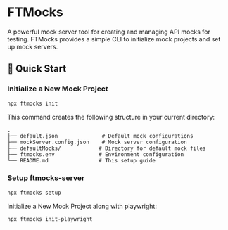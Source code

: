 # FTMocks

A powerful mock server tool for creating and managing API mocks for testing. FTMocks provides a simple CLI to initialize mock projects and set up mock servers.

## 🚀 Quick Start

### Initialize a New Mock Project

```bash
npx ftmocks init
```

This command creates the following structure in your current directory:

```
.
├── default.json              # Default mock configurations
├── mockServer.config.json    # Mock server configuration
├── defaultMocks/            # Directory for default mock files
├── ftmocks.env              # Environment configuration
└── README.md                # This setup guide
```

### Setup ftmocks-server

```bash
npx ftmocks setup
```

Initialize a New Mock Project along with playwright:

```bash
npx ftmocks init-playwright
```
